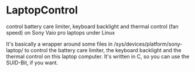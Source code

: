 LaptopControl
=============

control battery care limiter, keyboard backlight and thermal control (fan speed) on Sony Vaio pro laptops under Linux

It's basically a wrapper around some files in /sys/devices/platform/sony-laptop/ to control the battery care limiter, the keyboard backlight and the thermal control on this laptop computer.
It's written in C, so you can use the SUID-Bit, if you want.
